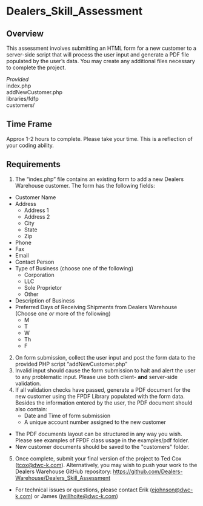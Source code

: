 # Dealers_Skill_Assessment
## Overview
This assessment involves submitting an HTML form for a new customer to a server-side script that will process the user input and generate a PDF file populated by the user’s data. You may create any additional files necessary to complete the project.

*Provided* <br>
index.php<br>
addNewCustomer.php<br>
libraries/fdfp<br>
customers/<br>

## Time Frame
Approx 1-2 hours to complete. Please take your time. This is a reflection of your coding ability.

## Requirements
1.	The “index.php” file contains an existing form to add a new Dealers Warehouse customer. The form has the following fields:
* Customer Name
* Address
  * Address 1
  * Address 2
  * City
  * State
  * Zip
 * Phone
 * Fax
 * Email
 * Contact Person
 * Type of Business (choose one of the following)
   * Corporation
   * LLC
   * Sole Proprietor
   * Other
 * Description of Business
 * Preferred Days of Receiving Shipments from Dealers Warehouse (Choose one *or* more of the following)
   * M
   * T
   * W
   * Th
   * F
 2. On form submission, collect the user input and post the form data to the provided PHP script “addNewCustomer.php”
 3. Invalid input should cause the form submission to halt and alert the user to any problematic input. Please use both client- **and** server-side validation.
 4. If all validation checks have passed, generate a PDF document for the new customer using the FPDF Library populated with the form data. Besides the information entered by the user, the PDF document should also contain: 
     * Date and Time of form submission
     * A unique account number assigned to the new customer<br/>
* The PDF documents layout can be structured in any way you wish. Please see examples of FPDF class usage in the examples/pdf folder.<br/>
* New customer documents should be saved to the "customers" folder.
 5. Once complete, submit your final version of the project to Ted Cox (tcox@dwc-k.com). Alternatively, you may wish to push your work to the Dealers Warehouse GitHub repository: https://github.com/Dealers-Warehouse/Dealers_Skill_Assessment
 
 * For technical issues or questions, please contact Erik (ejohnson@dwc-k.com) or James (jwillhoite@dwc-k.com)
  
